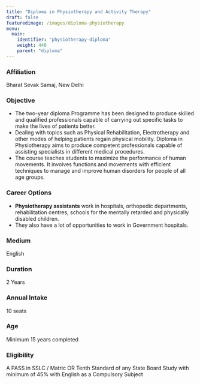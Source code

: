 ```yaml
---
title: "Diploma in Physiotherapy and Activity Therapy"
draft: false
featuredimage: /images/diploma-physiotherapy
menu:
  main:
    identifier: "physiotherapy-diploma"
    weight: 440
    parent: "diploma"
---
```


### Affiliation

Bharat Sevak Samaj, New Delhi

### Objective

- The two-year diploma Programme has been designed to produce skilled and qualified professionals capable of carrying out specific tasks to make the lives of patients better.
- Dealing with topics such as Physical Rehabilitation, Electrotherapy and other modes of helping patients regain physical mobility. Diploma in Physiotherapy aims to produce competent professionals capable of assisting specialists in different medical procedures.
- The course teaches students to maximize the performance of human movements. It involves functions and movements with efficient techniques to manage and improve human disorders for people of all age groups.

### Career Options

- **Physiotherapy assistants** work in hospitals, orthopedic departments, rehabilitation centres, schools for the mentally retarded and physically disabled children.
- They also have a lot of opportunities to work in Government hospitals.

### Medium

English

### Duration

2 Years

### Annual Intake

10 seats

### Age

Minimum 15 years completed

### Eligibility

A PASS in SSLC / Matric OR Tenth Standard of any State Board Study with minimum of 45% with English as a Compulsory Subject
